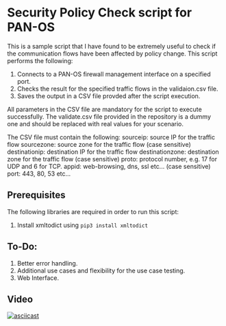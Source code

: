 # Security Policy Check script for PAN-OS
This is a sample script that I have found to be extremely useful to check if the communication flows have been affected by policy change. This script performs the following:

1. Connects to a PAN-OS firewall management interface on a specified port.
2. Checks the result for the specified traffic flows in the validaion.csv file.
3. Saves the output in a CSV file provded after the script execution.

All parameters in the CSV file are mandatory for the script to execute successfully. The validate.csv file provided in the repository is a dummy one and should be replaced with real values for your scenario.

The CSV file must contain the following:
    sourceip: source IP for the traffic flow
    sourcezone: source zone for the traffic flow (case sensitive)
    destinationip: destination IP for the traffic flow
    destinationzone: destination zone for the traffic flow (case sensitive)
    proto: protocol number, e.g. 17 for UDP and 6 for TCP.
    appid: web-browsing, dns, ssl etc... (case sensitive)
    port: 443, 80, 53 etc...

## Prerequisites
The following libraries are required in order to run this script:
1. Install xmltodict using `pip3 install xmltodict` 

## To-Do:
1. Better error handling.
2. Additional use cases and flexibility for the use case testing.
3. Web Interface.

## Video
[![asciicast](https://asciinema.org/a/530266.svg)](https://asciinema.org/a/530266)
